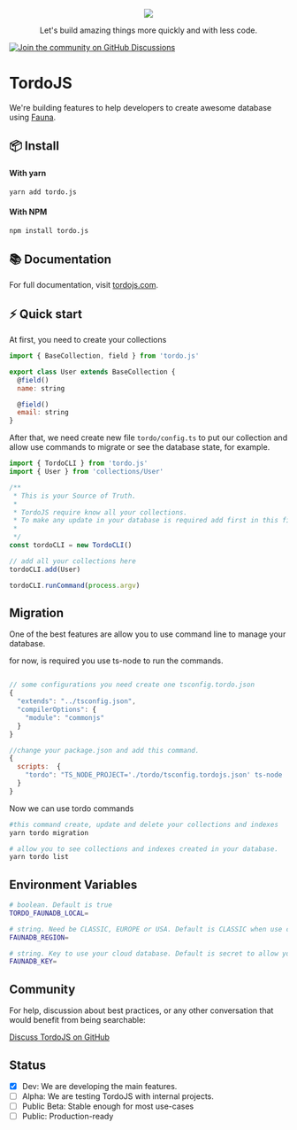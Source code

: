 <p align="center">
  <a href="https://tordojs.com">
    <img src="https://tordojs.com/static/tordojs.png" >
  </a>
  <p align="center">Let's build amazing things more quickly and with less code.</p>
</p>

[![Join the community on GitHub Discussions](https://badgen.net/badge/join%20the%20discussion/on%20github/black?icon=github)](https://github.com/irvile/tordojs/discussions)

# TordoJS

We're building features to help developers to create awesome database using [Fauna](https://fauna.com/).

## 📦 Install

#### With yarn

```sh
yarn add tordo.js
```

#### With NPM

```sh
npm install tordo.js
```
## 📚 Documentation

For full documentation, visit [tordojs.com](https://tordojs.com/).

## ⚡️ Quick start

At first, you need to create your collections

```js
import { BaseCollection, field } from 'tordo.js'

export class User extends BaseCollection {
  @field()
  name: string

  @field()
  email: string
}
```

After that, we need create new file `tordo/config.ts` to put our collection and allow use commands to migrate or see the database state, for example.

```js
import { TordoCLI } from 'tordo.js'
import { User } from 'collections/User'

/**
 * This is your Source of Truth.
 *
 * TordoJS require know all your collections.
 * To make any update in your database is required add first in this file.
 *
 */
const tordoCLI = new TordoCLI()

// add all your collections here
tordoCLI.add(User)

tordoCLI.runCommand(process.argv)
```

## Migration

One of the best features are allow you to use command line to manage your database.

for now, is required you use ts-node to run the commands.

```js

// some configurations you need create one tsconfig.tordo.json
{
  "extends": "../tsconfig.json",
  "compilerOptions": {
    "module": "commonjs"
  }
}

//change your package.json and add this command.
{
  scripts:  {
    "tordo": "TS_NODE_PROJECT='./tordo/tsconfig.tordojs.json' ts-node ./tordo/config.ts"
  }
}
```

Now we can use tordo commands

```sh
#this command create, update and delete your collections and indexes
yarn tordo migration
```

```sh
# allow you to see collections and indexes created in your database.
yarn tordo list
```

## Environment Variables

```sh
# boolean. Default is true
TORDO_FAUNADB_LOCAL=

# string. Need be CLASSIC, EUROPE or USA. Default is CLASSIC when use cloud database.
FAUNADB_REGION=

# string. Key to use your cloud database. Default is secret to allow you use fauna docker
FAUNADB_KEY=
```



## Community

For help, discussion about best practices, or any other conversation that would benefit from being searchable:

[Discuss TordoJS on GitHub](https://github.com/irvile/tordojs/discussions)

## Status

- [x] Dev: We are developing the main features.
- [ ] Alpha: We are testing TordoJS with internal projects.
- [ ] Public Beta: Stable enough for most use-cases
- [ ] Public: Production-ready
